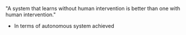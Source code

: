 "A system that learns without human intervention is better than one with human intervention."

- In terms of autonomous system achieved  